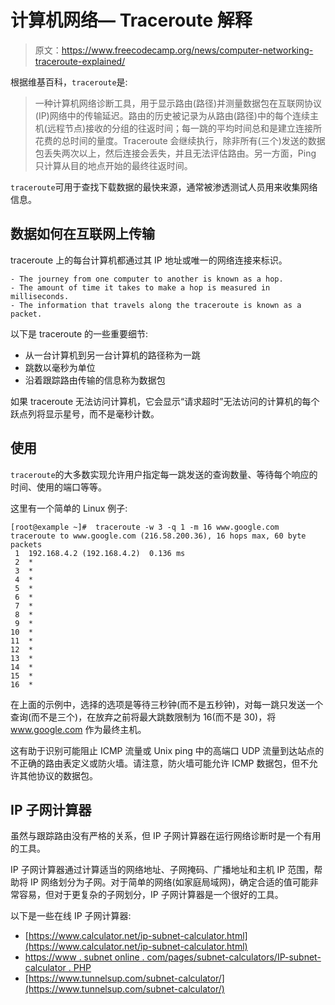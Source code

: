 # 计算机网络— Traceroute 解释

> 原文：<https://www.freecodecamp.org/news/computer-networking-traceroute-explained/>

根据维基百科，`traceroute`是:

> 一种计算机网络诊断工具，用于显示路由(路径)并测量数据包在互联网协议(IP)网络中的传输延迟。路由的历史被记录为从路由(路径)中的每个连续主机(远程节点)接收的分组的往返时间；每一跳的平均时间总和是建立连接所花费的总时间的量度。Traceroute 会继续执行，除非所有(三个)发送的数据包丢失两次以上，然后连接会丢失，并且无法评估路由。另一方面，Ping 只计算从目的地点开始的最终往返时间。

`traceroute`可用于查找下载数据的最快来源，通常被渗透测试人员用来收集网络信息。

## 数据如何在互联网上传输

traceroute 上的每台计算机都通过其 IP 地址或唯一的网络连接来标识。

```
- The journey from one computer to another is known as a hop.
- The amount of time it takes to make a hop is measured in milliseconds.
- The information that travels along the traceroute is known as a packet.
```

以下是 traceroute 的一些重要细节:

*   从一台计算机到另一台计算机的路径称为一跳
*   跳数以毫秒为单位
*   沿着跟踪路由传输的信息称为数据包

如果 traceroute 无法访问计算机，它会显示“请求超时”无法访问的计算机的每个跃点列将显示星号，而不是毫秒计数。

## 使用

`traceroute`的大多数实现允许用户指定每一跳发送的查询数量、等待每个响应的时间、使用的端口等等。

这里有一个简单的 Linux 例子:

```
[root@example ~]#  traceroute -w 3 -q 1 -m 16 www.google.com
traceroute to www.google.com (216.58.200.36), 16 hops max, 60 byte packets
 1  192.168.4.2 (192.168.4.2)  0.136 ms
 2  *
 3  *
 4  *
 5  *
 6  *
 7  *
 8  *
 9  *
10  *
11  *
12  *
13  *
14  *
15  *
16  *
```

在上面的示例中，选择的选项是等待三秒钟(而不是五秒钟)，对每一跳只发送一个查询(而不是三个)，在放弃之前将最大跳数限制为 16(而不是 30)，将 www.google.com 作为最终主机。

这有助于识别可能阻止 ICMP 流量或 Unix ping 中的高端口 UDP 流量到达站点的不正确的路由表定义或防火墙。请注意，防火墙可能允许 ICMP 数据包，但不允许其他协议的数据包。

## IP 子网计算器

虽然与跟踪路由没有严格的关系，但 IP 子网计算器在运行网络诊断时是一个有用的工具。

IP 子网计算器通过计算适当的网络地址、子网掩码、广播地址和主机 IP 范围，帮助将 IP 网络划分为子网。对于简单的网络(如家庭局域网)，确定合适的值可能非常容易，但对于更复杂的子网划分，IP 子网计算器是一个很好的工具。

以下是一些在线 IP 子网计算器:

*   [https://www.calculator.net/ip-subnet-calculator.html](https://www.calculator.net/ip-subnet-calculator.html)
*   [https://www . subnet online . com/pages/subnet-calculators/IP-subnet-calculator . PHP](https://www.subnetonline.com/pages/subnet-calculators/ip-subnet-calculator.php)
*   [https://www.tunnelsup.com/subnet-calculator/](https://www.tunnelsup.com/subnet-calculator/)